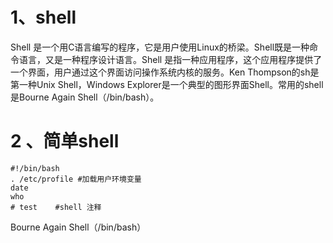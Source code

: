 # 1、shell
Shell 是一个用C语言编写的程序，它是用户使用Linux的桥梁。Shell既是一种命令语言，又是一种程序设计语言。Shell 是指一种应用程序，这个应用程序提供了一个界面，用户通过这个界面访问操作系统内核的服务。Ken Thompson的sh是第一种Unix Shell，Windows Explorer是一个典型的图形界面Shell。常用的shell是Bourne Again Shell（/bin/bash）。

# 2 、简单shell


```
#!/bin/bash
. /etc/profile #加载用户环境变量
date
who
# test    #shell 注释
```
Bourne Again Shell（/bin/bash）



